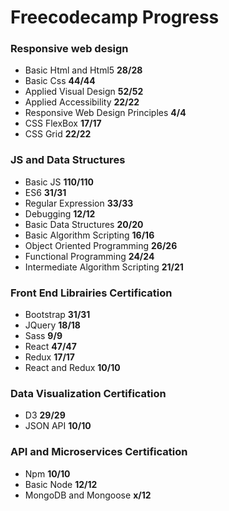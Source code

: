 # Freecodecamp Progress



<h3>Responsive web design</h3>

<ul>
  <li>Basic Html and Html5 <strong>28/28</strong></li>
  <li>Basic Css <strong>44/44</strong></li>
  <li>Applied Visual Design <strong>52/52</strong></li>
  <li>Applied Accessibility <strong>22/22</strong></li>
  <li>Responsive Web Design Principles <strong>4/4</strong></li>
  <li>CSS FlexBox <strong>17/17</strong></li>
  <li>CSS Grid <strong>22/22</strong></li>
 </ul>
 
 <h3>JS and Data Structures</h3>
 
 <ul>
  <li>Basic JS <strong>110/110</strong></li>
  <li>ES6 <strong>31/31</strong></li>
  <li>Regular Expression <strong>33/33</strong></li>
  <li>Debugging <strong>12/12</strong></li>
  <li>Basic Data Structures  <strong>20/20</strong></li>
  <li>Basic Algorithm Scripting <strong>16/16</strong></li>
  <li>Object Oriented Programming <strong>26/26</strong></li>
  <li>Functional Programming <strong>24/24</strong></li>
  <li>Intermediate Algorithm Scripting <strong>21/21</strong></li>
 </ul>
 
 
 <h3>Front End Librairies Certification</h3>
  
 <ul>
  <li>Bootstrap <strong>31/31</strong></li>
  <li>JQuery <strong>18/18</strong></li>
  <li>Sass <strong>9/9</strong></li>
  <li>React <strong>47/47</strong></li>
  <li>Redux <strong>17/17</strong></li>
  <li>React and Redux <strong>10/10</strong></li>
</ul>

 <h3>Data Visualization Certification</h3>
 
  <ul>
  <li>D3 <strong>29/29</strong></li>
  <li>JSON API <strong>10/10</strong></li>
  </ul>
  
  <h3>API and Microservices Certification</h3>
  
  <ul>
  <li>Npm <strong>10/10</strong></li>
  <li>Basic Node <strong>12/12</strong></li>
  <li>MongoDB and Mongoose <strong>x/12</strong></li>
  </ul>
